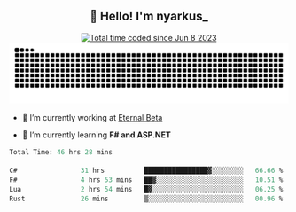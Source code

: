 <h2 align="center">👋 Hello! I'm nyarkus_</h2>
<p align="center">
  <a href="https://wakatime.com/@8f9aa332-6725-4e00-a5d9-b2317a4b74a6">
    <img src="https://wakatime.com/badge/user/8f9aa332-6725-4e00-a5d9-b2317a4b74a6.svg" alt="Total time coded since Jun 8 2023" />
  </a>
  <br>
  <img src = "https://github.com/nyarkus/nyarkus/blob/output/github-snake-dark.svg">
</p>

- 🔭 I’m currently working at [Eternal Beta](https://github.com/Kacianoki/Eternal-Beta)
<!--- 💬 Ask me about **nothing :<**-->
- 🌱 I’m currently learning **F# and ASP.NET**

<!--START_SECTION:waka-->

```fs
Total Time: 46 hrs 28 mins

C#                31 hrs          ████████████████▓░░░░░░░░   66.66 %
F#                4 hrs 53 mins   ██▓░░░░░░░░░░░░░░░░░░░░░░   10.51 %
Lua               2 hrs 54 mins   █▓░░░░░░░░░░░░░░░░░░░░░░░   06.25 %
Rust              26 mins         ▒░░░░░░░░░░░░░░░░░░░░░░░░   00.96 %
```

<!--END_SECTION:waka-->
